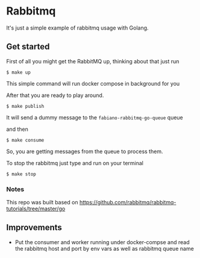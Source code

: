 # Rabbitmq

It's just a simple example of rabbitmq usage with Golang.

## Get started

First of all you might get the RabbitMQ up, thinking about that just run 

```
$ make up
```
This simple command will run docker compose in background for you

After that you are ready to play around.

```
$ make publish
```

It will send a dummy message to the `fabiano-rabbitmq-go-queue` queue

and then 

```
$ make consume
```

So, you are getting messages from the queue to process them.


To stop the rabbitmq just type and run on your terminal

```
$ make stop
```

### Notes

This repo was built based on https://github.com/rabbitmq/rabbitmq-tutorials/tree/master/go

## Improvements

* Put the consumer and worker running under docker-compse and read the rabbitmq host and port by env vars as well as rabbitmq queue name